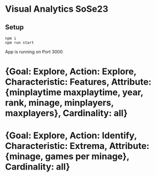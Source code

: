 # Visual Analytics SoSe23

## Setup

```
npm i
npm run start
```

App is running on Port 3000

# {Goal: Explore, Action: Explore, Characteristic: Features, Attribute: {minplaytime maxplaytime, year, rank, minage, minplayers, maxplayers}, Cardinality: all}

# {Goal: Explore, Action: Identify, Characteristic: Extrema, Attribute: {minage, games per minage}, Cardinality: all}

